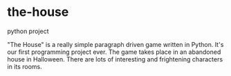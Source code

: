 # the-house
python project

"The House" is a really simple paragraph driven game written in Python. It's our first programming project ever. 
The game takes place in an abandoned house in Halloween. There are lots of interesting and frightening characters in its rooms. 
